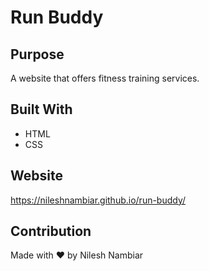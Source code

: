 # Run Buddy

## Purpose
A website that offers fitness training services.

## Built With
* HTML
* CSS

## Website
https://nileshnambiar.github.io/run-buddy/

## Contribution
Made with ❤️ by Nilesh Nambiar
